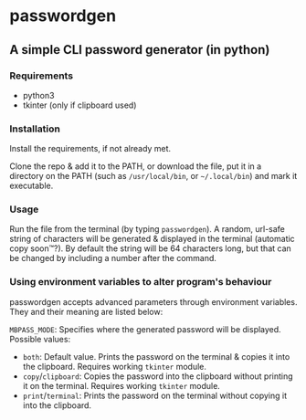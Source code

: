 # passwordgen
## A simple CLI password generator (in python)

### Requirements

* python3
* tkinter (only if clipboard used)

### Installation

Install the requirements, if not already met.

Clone the repo & add it to the PATH, or download the file, put it in a directory on the PATH (such as `/usr/local/bin`, or `~/.local/bin`) and mark it executable.

### Usage

Run the file from the terminal (by typing `passwordgen`). A random, url-safe string of characters will be generated & displayed in the terminal (automatic copy soon™?). By default the string will be 64 characters long, but that can be changed by including a number after the command.

### Using environment variables to alter program's behaviour

passwordgen accepts advanced parameters through environment variables.
They and their meaning are listed below:

`MBPASS_MODE`: Specifies where the generated password will be displayed. Possible values:
* `both`: Default value. Prints the password on the terminal & copies it into the clipboard. Requires working `tkinter` module.
* `copy`/`clipboard`: Copies the password into the clipboard without printing it on the terminal. Requires working `tkinter` module.
* `print`/`terminal`: Prints the password on the terminal without copying it into the clipboard.
